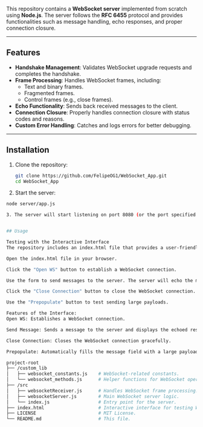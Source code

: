 This repository contains a **WebSocket server** implemented from scratch using **Node.js**. The server follows the **RFC 6455** protocol and provides functionalities such as message handling, echo responses, and proper connection closure.

---

## Features

- **Handshake Management**: Validates WebSocket upgrade requests and completes the handshake.
- **Frame Processing**: Handles WebSocket frames, including:
  - Text and binary frames.
  - Fragmented frames.
  - Control frames (e.g., close frames).
- **Echo Functionality**: Sends back received messages to the client.
- **Connection Closure**: Properly handles connection closure with status codes and reasons.
- **Custom Error Handling**: Catches and logs errors for better debugging.

---

## Installation

1. Clone the repository:
   ```bash
   git clone https://github.com/FelipeOG1/WebSocket_App.git
   cd WebSocket_App
2. Start the server:
 ```bash
 node server/app.js

3. The server will start listening on port 8080 (or the port specified in CONSTANTS.PORT).


## Usage

Testing with the Interactive Interface
The repository includes an index.html file that provides a user-friendly interface to test WebSocket functionalities. To use it:

Open the index.html file in your browser.

Click the "Open WS" button to establish a WebSocket connection.

Use the form to send messages to the server. The server will echo the messages back.

Click the "Close Connection" button to close the WebSocket connection.

Use the "Prepopulate" button to test sending large payloads.

Features of the Interface:
Open WS: Establishes a WebSocket connection.

Send Message: Sends a message to the server and displays the echoed response.

Close Connection: Closes the WebSocket connection gracefully.

Prepopulate: Automatically fills the message field with a large payload for testing.

project-root
├── /custom_lib
│   ├── websocket_constants.js    # WebSocket-related constants.
│   └── websocket_methods.js      # Helper functions for WebSocket operations.
├── /src
│   ├── websocketReceiver.js      # Handles WebSocket frame processing.
│   ├── websocketServer.js        # Main WebSocket server logic.
│   └── index.js                  # Entry point for the server.
├── index.html                    # Interactive interface for testing WebSocket features.
├── LICENSE                       # MIT License.
└── README.md                     # This file.
